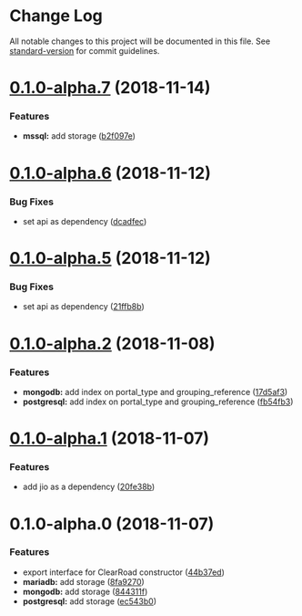 # Change Log

All notable changes to this project will be documented in this file. See [standard-version](https://github.com/conventional-changelog/standard-version) for commit guidelines.

<a name="0.1.0-alpha.7"></a>
# [0.1.0-alpha.7](https://github.com/clearroad/clearroad-api-storages/compare/v0.1.0-alpha.6...v0.1.0-alpha.7) (2018-11-14)


### Features

* **mssql:** add storage ([b2f097e](https://github.com/clearroad/clearroad-api-storages/commit/b2f097e))



<a name="0.1.0-alpha.6"></a>
# [0.1.0-alpha.6](https://github.com/clearroad/clearroad-api-storages/compare/v0.1.0-alpha.2...v0.1.0-alpha.6) (2018-11-12)


### Bug Fixes

* set api as dependency ([dcadfec](https://github.com/clearroad/clearroad-api-storages/commit/dcadfec))



<a name="0.1.0-alpha.5"></a>
# [0.1.0-alpha.5](https://github.com/clearroad/clearroad-api-storages/compare/v0.1.0-alpha.2...v0.1.0-alpha.5) (2018-11-12)


### Bug Fixes

* set api as dependency ([21ffb8b](https://github.com/clearroad/clearroad-api-storages/commit/21ffb8b))



<a name="0.1.0-alpha.2"></a>
# [0.1.0-alpha.2](https://github.com/clearroad/clearroad-api-storages/compare/v0.1.0-alpha.1...v0.1.0-alpha.2) (2018-11-08)


### Features

* **mongodb:** add index on portal_type and grouping_reference ([17d5af3](https://github.com/clearroad/clearroad-api-storages/commit/17d5af3))
* **postgresql:** add index on portal_type and grouping_reference ([fb54fb3](https://github.com/clearroad/clearroad-api-storages/commit/fb54fb3))



<a name="0.1.0-alpha.1"></a>
# [0.1.0-alpha.1](https://github.com/clearroad/clearroad-api-storages/compare/v0.1.0-alpha.0...v0.1.0-alpha.1) (2018-11-07)


### Features

* add jio as a dependency ([20fe38b](https://github.com/clearroad/clearroad-api-storages/commit/20fe38b))



<a name="0.1.0-alpha.0"></a>
# 0.1.0-alpha.0 (2018-11-07)


### Features

* export interface for ClearRoad constructor ([44b37ed](https://github.com/clearroad/clearroad-api-storages/commit/44b37ed))
* **mariadb:** add storage ([8fa9270](https://github.com/clearroad/clearroad-api-storages/commit/8fa9270))
* **mongodb:** add storage ([844311f](https://github.com/clearroad/clearroad-api-storages/commit/844311f))
* **postgresql:** add storage ([ec543b0](https://github.com/clearroad/clearroad-api-storages/commit/ec543b0))

